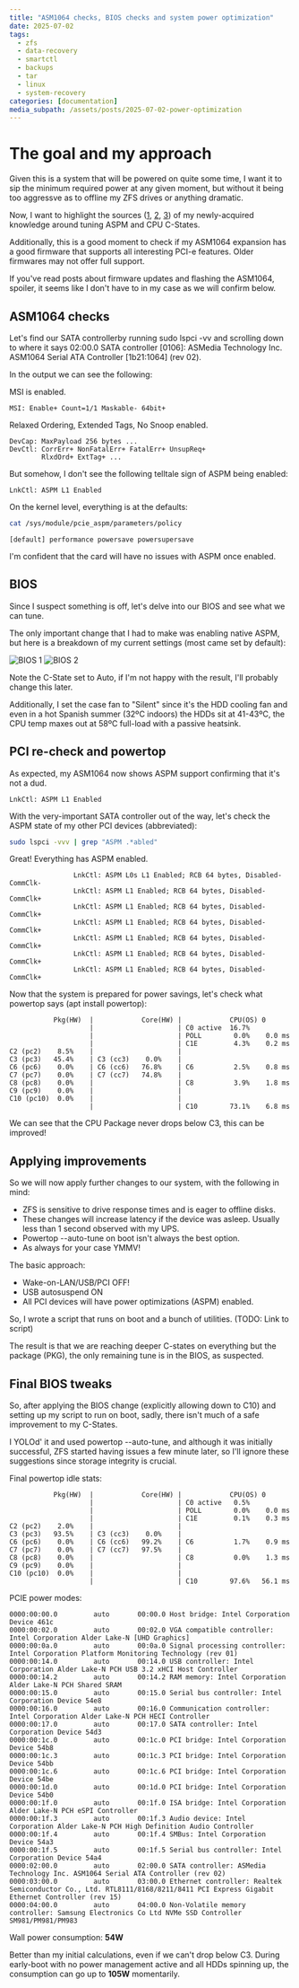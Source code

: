 ```yaml
---
title: "ASM1064 checks, BIOS checks and system power optimization"
date: 2025-07-02
tags:
  - zfs
  - data-recovery
  - smartctl
  - backups
  - tar
  - linux
  - system-recovery
categories: [documentation]
media_subpath: /assets/posts/2025-07-02-power-optimization
---
```


# The goal and my approach

Given this is a system that will be powered on quite some time, I want it to sip the minimum required power at any given moment, but without it being too aggressve as to offline my ZFS drives or anything dramatic.

Now, I want to highlight the sources ([1](https://winraid.level1techs.com/t/latest-firmware-for-asm1064-1166-sata-controllers/98543/45), [2](https://z8.re/blog/aspm.html), [3](https://forums.truenas.com/t/power-efficient-truenas-with-asm1166-sata-controller/21498/7)) of my newly-acquired knowledge around tuning ASPM and CPU C-States.

Additionally, this is a good moment to check if my ASM1064 expansion has a good firmware that supports all interesting PCI-e features. Older firmwares may not offer full support.

If you've read posts about firmware updates and flashing the ASM1064, spoiler, it seems like I don't have to in my case as we will confirm below.

## ASM1064 checks

Let's find our SATA controllerby running sudo lspci -vv and scrolling down to where it says 02:00.0 SATA controller [0106]: ASMedia Technology Inc. ASM1064 Serial ATA Controller [1b21:1064] (rev 02).

In the output we can see the following:

MSI is enabled.

```text
MSI: Enable+ Count=1/1 Maskable- 64bit+
```

Relaxed Ordering, Extended Tags, No Snoop enabled.

```text
DevCap: MaxPayload 256 bytes ...
DevCtl: CorrErr+ NonFatalErr+ FatalErr+ UnsupReq+
        RlxdOrd+ ExtTag+ ...
```

But somehow, I don't see the following telltale sign of ASPM being enabled:

```text
LnkCtl: ASPM L1 Enabled
```

On the kernel level, everything is at the defaults:

```bash
cat /sys/module/pcie_aspm/parameters/policy
```

```text
[default] performance powersave powersupersave
```

I'm confident that the card will have no issues with ASPM once enabled.

## BIOS

Since I suspect something is off, let's delve into our BIOS and see what we can tune.

The only important change that I had to make was enabling native ASPM, but here is a breakdown of my current settings (most came set by default):

![BIOS 1](/bios-1.jpg)
![BIOS 2](/bios-2.jpg)

Note the C-State set to Auto, if I'm not happy with the result, I'll probably change this later.

Additionally, I set the case fan to "Silent" since it's the HDD cooling fan and even in a hot Spanish summer (32ºC indoors) the HDDs sit at 41-43ºC, the CPU temp maxes out at 58ºC full-load with a passive heatsink.

## PCI re-check and powertop

As expected, my ASM1064 now shows ASPM support confirming that it's not a dud.

```text
LnkCtl: ASPM L1 Enabled
```

With the very-important SATA controller out of the way, let's check the ASPM state of my other PCI devices (abbreviated):

```bash
sudo lspci -vvv | grep "ASPM .*abled"
```

Great! Everything has ASPM enabled.

```text
                LnkCtl: ASPM L0s L1 Enabled; RCB 64 bytes, Disabled- CommClk-
                LnkCtl: ASPM L1 Enabled; RCB 64 bytes, Disabled- CommClk+
                LnkCtl: ASPM L1 Enabled; RCB 64 bytes, Disabled- CommClk+
                LnkCtl: ASPM L1 Enabled; RCB 64 bytes, Disabled- CommClk+
                LnkCtl: ASPM L1 Enabled; RCB 64 bytes, Disabled- CommClk+
                LnkCtl: ASPM L1 Enabled; RCB 64 bytes, Disabled- CommClk+
                LnkCtl: ASPM L1 Enabled; RCB 64 bytes, Disabled- CommClk+
```

Now that the system is prepared for power savings, let's check what powertop says (apt install powertop):

```text
           Pkg(HW)  |            Core(HW) |            CPU(OS) 0
                    |                     | C0 active  16.7%
                    |                     | POLL        0.0%    0.0 ms
                    |                     | C1E         4.3%    0.2 ms
C2 (pc2)    8.5%    |                     |
C3 (pc3)   45.4%    | C3 (cc3)    0.0%    |
C6 (pc6)    0.0%    | C6 (cc6)   76.8%    | C6          2.5%    0.8 ms
C7 (pc7)    0.0%    | C7 (cc7)   74.8%    |
C8 (pc8)    0.0%    |                     | C8          3.9%    1.8 ms
C9 (pc9)    0.0%    |                     |
C10 (pc10)  0.0%    |                     |
                    |                     | C10        73.1%    6.8 ms
```

We can see that the CPU Package never drops below C3, this can be improved!

## Applying improvements

So we will now apply further changes to our system, with the following in mind:

- ZFS is sensitive to drive response times and is eager to offline disks.
- These changes will increase latency if the device was asleep. Usually less than 1 second observed with my UPS.
- Powertop --auto-tune on boot isn't always the best option.
- As always for your case YMMV!

The basic approach:

- Wake-on-LAN/USB/PCI OFF!
- USB autosuspend ON
- All PCI devices will have power optimizations (ASPM) enabled.

So, I wrote a script that runs on boot and a bunch of utilities. (TODO: Link to script)

The result is that we are reaching deeper C-states on everything but the package (PKG), the only remaining tune is in the BIOS, as suspected.

## Final BIOS tweaks

So, after applying the BIOS change (explicitly allowing down to C10) and setting up my script to run on boot, sadly, there isn't much of a safe improvement to my C-States.

I YOLOd' it and used powertop --auto-tune, and although it was initially successful, ZFS started having issues a few minute later, so I'll ignore these suggestions since storage integrity is crucial.

Final powertop idle stats:

```text
           Pkg(HW)  |            Core(HW) |            CPU(OS) 0
                    |                     | C0 active   0.5%
                    |                     | POLL        0.0%    0.0 ms
                    |                     | C1E         0.1%    0.3 ms
C2 (pc2)    2.0%    |                     |
C3 (pc3)   93.5%    | C3 (cc3)    0.0%    |
C6 (pc6)    0.0%    | C6 (cc6)   99.2%    | C6          1.7%    0.9 ms
C7 (pc7)    0.0%    | C7 (cc7)   97.5%    |
C8 (pc8)    0.0%    |                     | C8          0.0%    1.3 ms
C9 (pc9)    0.0%    |                     |
C10 (pc10)  0.0%    |                     |
                    |                     | C10        97.6%   56.1 ms
```

PCIE power modes:

```text
0000:00:00.0         auto       00:00.0 Host bridge: Intel Corporation Device 461c
0000:00:02.0         auto       00:02.0 VGA compatible controller: Intel Corporation Alder Lake-N [UHD Graphics]
0000:00:0a.0         auto       00:0a.0 Signal processing controller: Intel Corporation Platform Monitoring Technology (rev 01)
0000:00:14.0         auto       00:14.0 USB controller: Intel Corporation Alder Lake-N PCH USB 3.2 xHCI Host Controller
0000:00:14.2         auto       00:14.2 RAM memory: Intel Corporation Alder Lake-N PCH Shared SRAM
0000:00:15.0         auto       00:15.0 Serial bus controller: Intel Corporation Device 54e8
0000:00:16.0         auto       00:16.0 Communication controller: Intel Corporation Alder Lake-N PCH HECI Controller
0000:00:17.0         auto       00:17.0 SATA controller: Intel Corporation Device 54d3
0000:00:1c.0         auto       00:1c.0 PCI bridge: Intel Corporation Device 54b8
0000:00:1c.3         auto       00:1c.3 PCI bridge: Intel Corporation Device 54bb
0000:00:1c.6         auto       00:1c.6 PCI bridge: Intel Corporation Device 54be
0000:00:1d.0         auto       00:1d.0 PCI bridge: Intel Corporation Device 54b0
0000:00:1f.0         auto       00:1f.0 ISA bridge: Intel Corporation Alder Lake-N PCH eSPI Controller
0000:00:1f.3         auto       00:1f.3 Audio device: Intel Corporation Alder Lake-N PCH High Definition Audio Controller
0000:00:1f.4         auto       00:1f.4 SMBus: Intel Corporation Device 54a3
0000:00:1f.5         auto       00:1f.5 Serial bus controller: Intel Corporation Device 54a4
0000:02:00.0         auto       02:00.0 SATA controller: ASMedia Technology Inc. ASM1064 Serial ATA Controller (rev 02)
0000:03:00.0         auto       03:00.0 Ethernet controller: Realtek Semiconductor Co., Ltd. RTL8111/8168/8211/8411 PCI Express Gigabit Ethernet Controller (rev 15)
0000:04:00.0         auto       04:00.0 Non-Volatile memory controller: Samsung Electronics Co Ltd NVMe SSD Controller SM981/PM981/PM983
```

Wall power consumption: __54W__

Better than my initial calculations, even if we can't drop below C3. During early-boot with no power management active and all HDDs spinning up, the consumption can go up to __105W__ momentarily.

